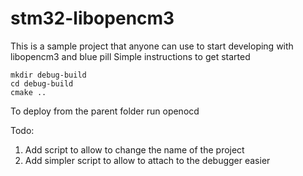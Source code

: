 # stm32-libopencm3
This is a sample project that anyone can use to start developing with libopencm3 and blue pill
Simple instructions to get started
```
mkdir debug-build
cd debug-build
cmake ..
```
To deploy from the parent folder run openocd

Todo:
1. Add script to allow to change the name of the project
2. Add simpler script to allow to attach to the debugger easier
